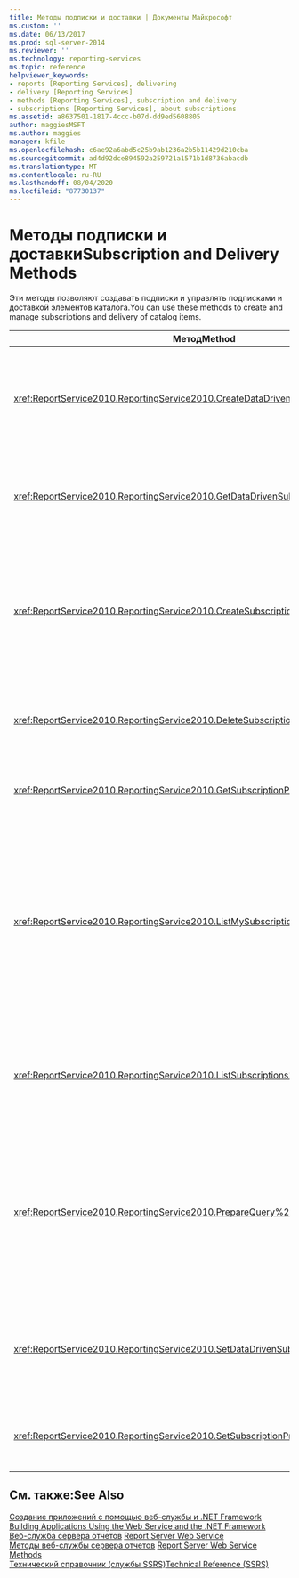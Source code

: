```yaml
---
title: Методы подписки и доставки | Документы Майкрософт
ms.custom: ''
ms.date: 06/13/2017
ms.prod: sql-server-2014
ms.reviewer: ''
ms.technology: reporting-services
ms.topic: reference
helpviewer_keywords:
- reports [Reporting Services], delivering
- delivery [Reporting Services]
- methods [Reporting Services], subscription and delivery
- subscriptions [Reporting Services], about subscriptions
ms.assetid: a8637501-1817-4ccc-b07d-dd9ed5608805
author: maggiesMSFT
ms.author: maggies
manager: kfile
ms.openlocfilehash: c6ae92a6abd5c25b9ab1236a2b5b11429d210cba
ms.sourcegitcommit: ad4d92dce894592a259721a1571b1d8736abacdb
ms.translationtype: MT
ms.contentlocale: ru-RU
ms.lasthandoff: 08/04/2020
ms.locfileid: "87730137"
---
```

# <a name="subscription-and-delivery-methods"></a><span data-ttu-id="89410-102">Методы подписки и доставки</span><span class="sxs-lookup"><span data-stu-id="89410-102">Subscription and Delivery Methods</span></span>
  <span data-ttu-id="89410-103">Эти методы позволяют создавать подписки и управлять подписками и доставкой элементов каталога.</span><span class="sxs-lookup"><span data-stu-id="89410-103">You can use these methods to create and manage subscriptions and delivery of catalog items.</span></span>  
  
|<span data-ttu-id="89410-104">Метод</span><span class="sxs-lookup"><span data-stu-id="89410-104">Method</span></span>|<span data-ttu-id="89410-105">Действие</span><span class="sxs-lookup"><span data-stu-id="89410-105">Action</span></span>|  
|------------|------------|  
|<xref:ReportService2010.ReportingService2010.CreateDataDrivenSubscription%2A>|<span data-ttu-id="89410-106">Создает управляемую данными подписку для указанного элемента.</span><span class="sxs-lookup"><span data-stu-id="89410-106">Creates a data-driven subscription for a specified item.</span></span>|  
|<xref:ReportService2010.ReportingService2010.GetDataDrivenSubscriptionProperties%2A>|<span data-ttu-id="89410-107">Возвращает свойства управляемой данными подписки.</span><span class="sxs-lookup"><span data-stu-id="89410-107">Returns the properties for a data-driven subscription.</span></span>|  
|<xref:ReportService2010.ReportingService2010.CreateSubscription%2A>|<span data-ttu-id="89410-108">Создает подписку для указанного элемента в базе данных сервера отчетов или библиотеке SharePoint.</span><span class="sxs-lookup"><span data-stu-id="89410-108">Creates a subscription for the specified item in the report server database or SharePoint library.</span></span>|  
|<xref:ReportService2010.ReportingService2010.DeleteSubscription%2A>|<span data-ttu-id="89410-109">Удаляет подписку из базы данных сервера отчетов.</span><span class="sxs-lookup"><span data-stu-id="89410-109">Deletes a subscription from the report server database.</span></span>|  
|<xref:ReportService2010.ReportingService2010.GetSubscriptionProperties%2A>|<span data-ttu-id="89410-110">Возвращает свойства подписки.</span><span class="sxs-lookup"><span data-stu-id="89410-110">Returns the properties of a subscription.</span></span>|  
|<xref:ReportService2010.ReportingService2010.ListMySubscriptions%2A>|<span data-ttu-id="89410-111">Получает список подписок, созданных текущим пользователем сервера отчетов или сайта SharePoint для данного элемента каталога.</span><span class="sxs-lookup"><span data-stu-id="89410-111">Retrieves a list of subscriptions that have been created by the current user of the report server or SharePoint site for the given catalog item.</span></span>|  
|<xref:ReportService2010.ReportingService2010.ListSubscriptions%2A>|<span data-ttu-id="89410-112">Получает список подписок, созданных для данного элемента.</span><span class="sxs-lookup"><span data-stu-id="89410-112">Retrieves a list of subscriptions that have been created for a given item.</span></span>|  
|<xref:ReportService2010.ReportingService2010.PrepareQuery%2A>|<span data-ttu-id="89410-113">Возвращает набор данных, содержащий поля, полученные запросом доставки для управляемой данными подписки.</span><span class="sxs-lookup"><span data-stu-id="89410-113">Returns a data set containing the fields retrieved by the delivery query for a data-driven subscription.</span></span>|  
|<xref:ReportService2010.ReportingService2010.SetDataDrivenSubscriptionProperties%2A>|<span data-ttu-id="89410-114">Задает значения свойств управляемой данными подписки.</span><span class="sxs-lookup"><span data-stu-id="89410-114">Sets the values of properties of a data-driven subscription.</span></span>|  
|<xref:ReportService2010.ReportingService2010.SetSubscriptionProperties%2A>|<span data-ttu-id="89410-115">Задает значения свойств подписки.</span><span class="sxs-lookup"><span data-stu-id="89410-115">Sets the values of properties of a subscription.</span></span>|  
  
## <a name="see-also"></a><span data-ttu-id="89410-116">См. также:</span><span class="sxs-lookup"><span data-stu-id="89410-116">See Also</span></span>  
 <span data-ttu-id="89410-117">[Создание приложений с помощью веб-службы и .NET Framework](../net-framework/building-applications-using-the-web-service-and-the-net-framework.md) </span><span class="sxs-lookup"><span data-stu-id="89410-117">[Building Applications Using the Web Service and the .NET Framework](../net-framework/building-applications-using-the-web-service-and-the-net-framework.md) </span></span>  
 <span data-ttu-id="89410-118">[Веб-служба сервера отчетов](../report-server-web-service.md) </span><span class="sxs-lookup"><span data-stu-id="89410-118">[Report Server Web Service](../report-server-web-service.md) </span></span>  
 <span data-ttu-id="89410-119">[Методы веб-службы сервера отчетов](report-server-web-service-methods.md) </span><span class="sxs-lookup"><span data-stu-id="89410-119">[Report Server Web Service Methods](report-server-web-service-methods.md) </span></span>  
 [<span data-ttu-id="89410-120">Технический справочник (службы SSRS)</span><span class="sxs-lookup"><span data-stu-id="89410-120">Technical Reference &#40;SSRS&#41;</span></span>](../../technical-reference-ssrs.md)  
  
  
